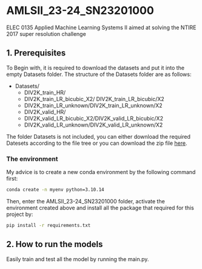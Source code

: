 # AMLSII_23-24_SN23201000
ELEC 0135 Applied Machine Learning Systems II aimed at solving the NTIRE 2017 super resolution challenge

## 1. Prerequisites
To Begin with, it is required to download the datasets and put it into the empty Datasets folder. The structure of the Datasets folder are as follows:

* Datasets/
  * DIV2K_train_HR/
  * DIV2K_train_LR_bicubic_X2/  DIV2K_train_LR_bicubic/X2
  * DIV2K_train_LR_unknown/DIV2K_train_LR_unknown/X2
  * DIV2K_valid_HR/
  * DIV2K_valid_LR_bicubic_X2/DIV2K_valid_LR_bicubic/X2
  * DIV2K_valid_LR_unknown/DIV2K_valid_LR_unknown/X2

The folder Datasets is not included, you can either download the required Datesets according to the file tree or you can download the zip file [here](https://data.vision.ee.ethz.ch/cvl/DIV2K/). 

### The environment

My advice is to create a new conda environment by the following command first:

```bash
conda create -n myenv python=3.10.14
```
Then, enter the AMLSII_23-24_SN23201000 folder, activate the environment created above and install all the package that required for this project by:

```bash
pip install -r requirements.txt
```

## 2. How to run the models

Easily train and test all the model by running the main.py.

